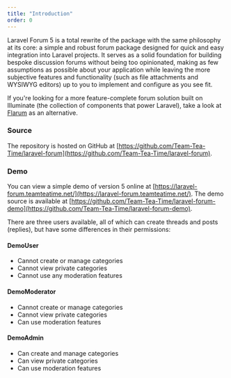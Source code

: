 ```yaml
---
title: "Introduction"
order: 0
---
```


Laravel Forum 5 is a total rewrite of the package with the same philosophy at its core: a simple and robust forum package designed for quick and easy integration into Laravel projects. It serves as a solid foundation for building bespoke discussion forums without being too opinionated, making as few assumptions as possible about your application while leaving the more subjective features and functionality (such as file attachments and WYSIWYG editors) up to you to implement and configure as you see fit.

If you're looking for a more feature-complete forum solution built on Illuminate (the collection of components that power Laravel), take a look at [Flarum](http://flarum.org/) as an alternative.

### Source

The repository is hosted on GitHub at [https://github.com/Team-Tea-Time/laravel-forum](https://github.com/Team-Tea-Time/laravel-forum).

### Demo

You can view a simple demo of version 5 online at [https://laravel-forum.teamteatime.net/](https://laravel-forum.teamteatime.net/). The demo source is available at [https://github.com/Team-Tea-Time/laravel-forum-demo](https://github.com/Team-Tea-Time/laravel-forum-demo).

There are three users available, all of which can create threads and posts (replies), but have some differences in their permissions:

#### DemoUser
+ Cannot create or manage categories
+ Cannot view private categories
+ Cannot use any moderation features

#### DemoModerator
+ Cannot create or manage categories
+ Cannot view private categories
+ Can use moderation features

#### DemoAdmin
+ Can create and manage categories
+ Can view private categories
+ Can use moderation features
